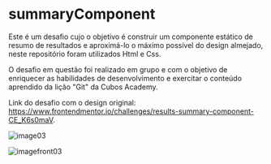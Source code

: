 # summaryComponent

Este é um desafio cujo o objetivo é construir um componente estático de resumo de resultados e aproximá-lo o máximo possível do design almejado, neste repositório foram utilizados Html e Css.

O desafio em questão foi realizado em grupo e com o objetivo de enriquecer as habilidades de desenvolvimento e exercitar o conteúdo aprendido da lição "Git" da Cubos Academy.

Link do desafio com o design original: https://www.frontendmentor.io/challenges/results-summary-component-CE_K6s0maV.

 ![image03](https://github.com/BritoRuan/summaryComponent/assets/86292651/aa584d59-8081-49c7-ba46-ca6a77c52839)
 
![imagefront03](https://github.com/BritoRuan/summaryComponent/assets/86292651/5e8e579e-58c0-4cab-a1f7-e6611ec2a5fb)
